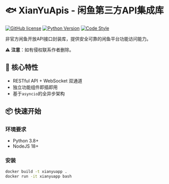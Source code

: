 # 🐟 XianYuApis - 闲鱼第三方API集成库

[![GitHub license](https://img.shields.io/github/license/cv-cat/XianYuApis)](https://github.com/cv-cat/XianYuApis/blob/main/LICENSE)
[![Python Version](https://img.shields.io/badge/python-3.8%2B-blue)](https://www.python.org/)
[![Code Style](https://img.shields.io/badge/code%20style-black-000000.svg)](https://github.com/psf/black)

非官方闲鱼开放API接口封装库，提供安全可靠的闲鱼平台功能访问能力。

⚠️ **注意**：如有侵权联系作者删除。

## 🌟 核心特性

- RESTful API + WebSocket 双通道
- 独立功能组件即插即用
- 基于`asyncio`的全异步架构

## 📦 快速开始

### 环境要求
- Python 3.8+
- NodeJS 18+

### 安装
```bash
docker build -t xianyuapp .
docker run -it xianyuapp bash